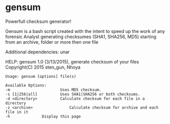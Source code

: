 # gensum
Powerfull checksum generator!

Gensum is a bash script created with the intent to speed up the work of any forensic Analyst generating checksumes (SHA1, SHA256, MD5) starting from an archive, folder or more then one file

Additional dependencies: unar

HELP:
	gensum 1.0 (3/13/2015), generate checksum of your files  
	Copyright(C) 2015 sten_gun, Nhoya  
	
	Usage: gensum [options] file(s)
	
	Available Options:
	-m                		Uses MD5 checksum.
	-s [1|256|all]			Uses SHA1|SHA256 or both checksums.
	-d <directory>			Calculate checksum for each file in a directory
	-z <archive>		      	Calculate checksum for archive and each file in it
	-h				Display this page
	
	
